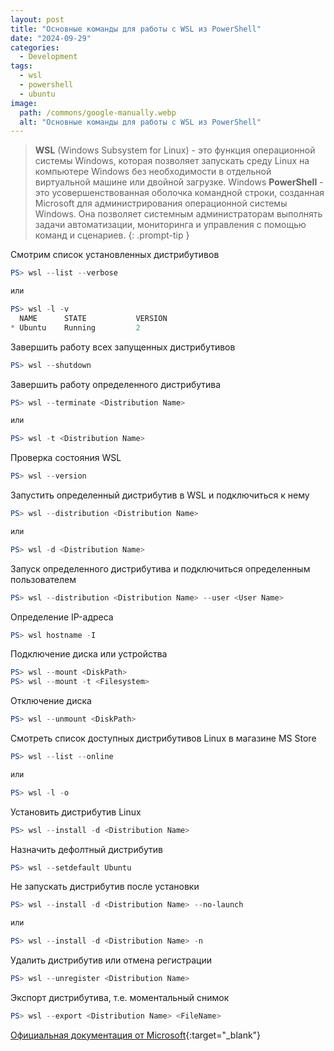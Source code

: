 ```yaml
---
layout: post
title: "Основные команды для работы с WSL из PowerShell"
date: "2024-09-29"
categories:
  - Development
tags:
  - wsl
  - powershell
  - ubuntu
image:
  path: /commons/google-manually.webp
  alt: "Основные команды для работы с WSL из PowerShell"
---
```


> **WSL** (Windows Subsystem for Linux) - это функция операционной системы Windows, которая позволяет запускать среду Linux на компьютере Windows без необходимости в отдельной виртуальной машине или двойной загрузке.
> Windows **PowerShell** - это усовершенствованная оболочка командной строки, созданная Microsoft для администрирования операционной системы Windows. Она позволяет системным администраторам выполнять задачи автоматизации, мониторинга и управления с помощью команд и сценариев.
{: .prompt-tip }

Смотрим список установленных дистрибутивов

```powershell
PS> wsl --list --verbose

или

PS> wsl -l -v
  NAME      STATE           VERSION
* Ubuntu    Running         2
```

Завершить работу всех запущенных дистрибутивов

```powershell
PS> wsl --shutdown
```

Завершить работу определенного дистрибутива

```powershell
PS> wsl --terminate <Distribution Name>

или

PS> wsl -t <Distribution Name>
```

Проверка состояния WSL

```powershell
PS> wsl --version
```

Запустить определенный дистрибутив в WSL и подключиться к нему

```powershell
PS> wsl --distribution <Distribution Name>

или

PS> wsl -d <Distribution Name>
```

Запуск определенного дистрибутива и подключиться определенным пользователем

```powershell
PS> wsl --distribution <Distribution Name> --user <User Name>
```

Определение IP-адреса

```powershell
PS> wsl hostname -I
```

Подключение диска или устройства

```powershell
PS> wsl --mount <DiskPath>
PS> wsl --mount -t <Filesystem>
```

Отключение диска

```powershell
PS> wsl --unmount <DiskPath>
```

Смотреть список доступных дистрибутивов Linux в магазине MS Store

```powershell
PS> wsl --list --online

или

PS> wsl -l -o
```

Установить дистрибутив Linux

```powershell
PS> wsl --install -d <Distribution Name>
```

Назначить дефолтный дистрибутив

```powershell
PS> wsl --setdefault Ubuntu
```

Не запускать дистрибутив после установки

```powershell
PS> wsl --install -d <Distribution Name> --no-launch

или

PS> wsl --install -d <Distribution Name> -n
```

Удалить дистрибутив или отмена регистрации

```powershell
PS> wsl --unregister <Distribution Name>
```

Экспорт дистрибутива, т.е. моментальный снимок

```powershell
PS> wsl --export <Distribution Name> <FileName>
```

[Официальная документация от Microsoft](https://learn.microsoft.com/ru-ru/windows/wsl/basic-commands#mount-a-disk-or-device){:target="_blank"}
